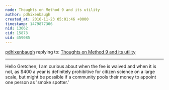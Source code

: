 ```yaml
---
node: Thoughts on Method 9 and its utility 
author: pdhixenbaugh
created_at: 2016-11-23 05:01:46 +0000
timestamp: 1479877306
nid: 13662
cid: 15873
uid: 459085
---
```




[pdhixenbaugh](../profile/pdhixenbaugh) replying to: [Thoughts on Method 9 and its utility ](../notes/gretchengehrke/10-28-2016/thoughts-on-method-9-and-its-utility)

----
Hello Gretchen, I am curious about when the fee is waived and when it is not, as $400 a year is definitely prohibitive for citizen science on a large scale, but might be possible if a community pools their money to appoint one person as 'smoke spotter.'